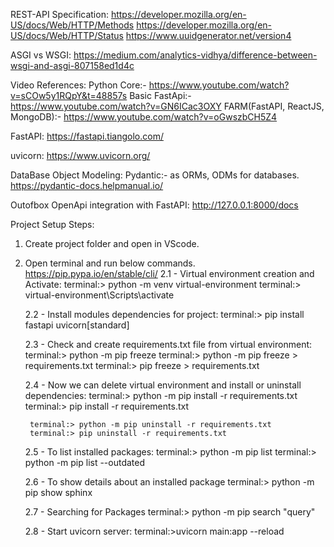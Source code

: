 REST-API Specification:
    https://developer.mozilla.org/en-US/docs/Web/HTTP/Methods
    https://developer.mozilla.org/en-US/docs/Web/HTTP/Status
    https://www.uuidgenerator.net/version4

ASGI vs WSGI:
    https://medium.com/analytics-vidhya/difference-between-wsgi-and-asgi-807158ed1d4c

Video References:
    Python Core:- https://www.youtube.com/watch?v=sCOw5y1RQpY&t=48857s
    Basic FastApi:- https://www.youtube.com/watch?v=GN6ICac3OXY
    FARM(FastAPI, ReactJS, MongoDB):- https://www.youtube.com/watch?v=oGwszbCH5Z4

FastAPI:
    https://fastapi.tiangolo.com/

uvicorn:
    https://www.uvicorn.org/

DataBase Object Modeling: Pydantic:- as ORMs, ODMs for databases.
    https://pydantic-docs.helpmanual.io/

Outofbox OpenApi integration with FastAPI:
    http://127.0.0.1:8000/docs

Project Setup Steps:
1. Create project folder and open in VScode.
2. Open terminal and run below commands.
https://pip.pypa.io/en/stable/cli/
    2.1 - Virtual environment creation and Activate:
        terminal:> python -m venv virtual-environment
        terminal:> virtual-environment\Scripts\activate

    2.2 - Install modules dependencies for project:
        terminal:> pip install fastapi uvicorn[standard]
    
    2.3 - Check and create requirements.txt file from virtual environment:
        terminal:> python -m pip freeze
        terminal:> python -m pip freeze > requirements.txt
        terminal:> pip freeze > requirements.txt

    2.4 - Now we can delete virtual environment and install or uninstall dependencies:
        terminal:> python -m pip install -r requirements.txt
        terminal:> pip install -r requirements.txt

        terminal:> python -m pip uninstall -r requirements.txt
        terminal:> pip uninstall -r requirements.txt

    2.5 - To list installed packages:
        terminal:> python -m pip list
        terminal:> python -m pip list --outdated

    2.6 - To show details about an installed package
        terminal:> python -m pip show sphinx

    2.7 - Searching for Packages
        terminal:> python -m pip search "query"

    2.8 - Start uvicorn server:
        terminal:>uvicorn main:app --reload
    
